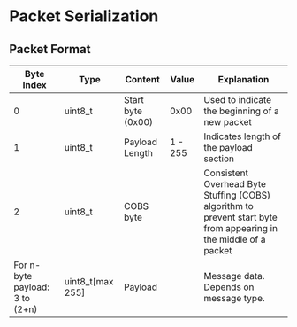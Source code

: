 # Packet Serialization

## Packet Format

| Byte Index | Type | Content                           | Value   | Explanation |
|   -    |-   | --------------------------------- | ------- | - |
| 0        |  uint8_t | Start byte (0x00)                 | 0x00 | Used to indicate the beginning of a new packet |
| 1          | uint8_t| Payload Length                    | 1 - 255 | Indicates length of the payload section |
| 2         |  uint8_t| COBS byte |  | Consistent Overhead Byte Stuffing (COBS) algorithm to prevent start byte from appearing in the middle of a packet |
| For n-byte payload: 3 to (2+n)  | uint8_t[max 255]       | Payload   |       |  Message data. Depends on message type. |
